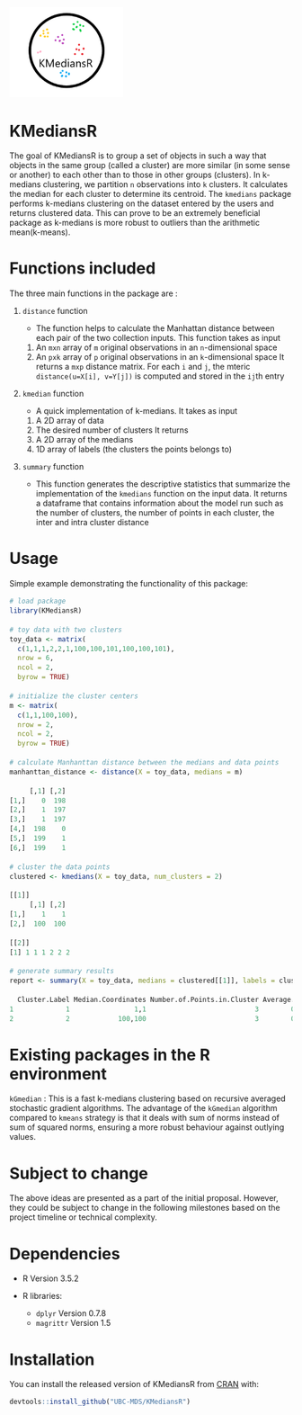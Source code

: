 
<!-- README.md is generated from README.Rmd. Please edit that file -->
<img src="R_badge.png" width="40%" />

KMediansR
=========

The goal of KMediansR is to group a set of objects in such a way that objects in the same group (called a cluster) are more similar (in some sense or another) to each other than to those in other groups (clusters). In k-medians clustering, we partition `n` observations into `k` clusters. It calculates the median for each cluster to determine its centroid. The `kmedians` package performs k-medians clustering on the dataset entered by the users and returns clustered data. This can prove to be an extremely beneficial package as k-medians is more robust to outliers than the arithmetic mean(k-means).

Functions included
==================

The three main functions in the package are :

1.  `distance` function

    -   The function helps to calculate the Manhattan distance between each pair of the two collection inputs. This function takes as input

    1.  An `mxn` array of `m` original observations in an `n`-dimensional space
    2.  An `pxk` array of `p` original observations in an `k`-dimensional space It returns a `mxp` distance matrix. For each `i` and `j`, the mteric `distance(u=X[i], v=Y[j])` is computed and stored in the `ij`th entry

2.  `kmedian` function

    -   A quick implementation of k-medians. It takes as input

    1.  A 2D array of data
    2.  The desired number of clusters It returns
    3.  A 2D array of the medians
    4.  1D array of labels (the clusters the points belongs to)

3.  `summary` function

    -   This function generates the descriptive statistics that summarize the implementation of the `kmedians` function on the input data. It returns a dataframe that contains information about the model run such as the number of clusters, the number of points in each cluster, the inter and intra cluster distance

Usage
=====

Simple example demonstrating the functionality of this package:

``` r
# load package
library(KMediansR)

# toy data with two clusters                    
toy_data <- matrix(
  c(1,1,1,2,2,1,100,100,101,100,100,101),
  nrow = 6,
  ncol = 2,
  byrow = TRUE)
  
# initialize the cluster centers                                 
m <- matrix(
  c(1,1,100,100),
  nrow = 2,
  ncol = 2,
  byrow = TRUE)

# calculate Manhanttan distance between the medians and data points
manhanttan_distance <- distance(X = toy_data, medians = m)

     [,1] [,2]
[1,]    0  198
[2,]    1  197
[3,]    1  197
[4,]  198    0
[5,]  199    1
[6,]  199    1

# cluster the data points                                        
clustered <- kmedians(X = toy_data, num_clusters = 2)

[[1]]
     [,1] [,2]
[1,]    1    1
[2,]  100  100

[[2]]
[1] 1 1 1 2 2 2

# generate summary results                                       
report <- summary(X = toy_data, medians = clustered[[1]], labels = clustered[[2]])

  Cluster.Label Median.Coordinates Number.of.Points.in.Cluster Average.Distance  Minimum.Distance Maximum.Distance
1             1                1,1                           3        0.6666667                 0                1
2             2            100,100                           3        0.6666667                 0                1
```

Existing packages in the R environment
======================================

`kGmedian` : This is a fast k-medians clustering based on recursive averaged stochastic gradient algorithms. The advantage of the `kGmedian` algorithm compared to `kmeans` strategy is that it deals with sum of norms instead of sum of squared norms, ensuring a more robust behaviour against outlying values.

Subject to change
=================

The above ideas are presented as a part of the initial proposal. However, they could be subject to change in the following milestones based on the project timeline or technical complexity.

Dependencies
============

-   R Version 3.5.2

-   R libraries:
    -   `dplyr` Version 0.7.8
    -   `magrittr` Version 1.5

Installation
============

You can install the released version of KMediansR from [CRAN](https://CRAN.R-project.org) with:

``` r
devtools::install_github("UBC-MDS/KMediansR")
```
